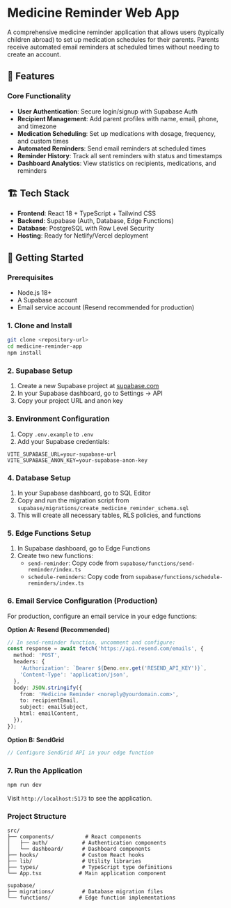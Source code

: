 # Medicine Reminder Web App

A comprehensive medicine reminder application that allows users (typically children abroad) to set up medication schedules for their parents. Parents receive automated email reminders at scheduled times without needing to create an account.

## 🎯 Features

### Core Functionality
- **User Authentication**: Secure login/signup with Supabase Auth
- **Recipient Management**: Add parent profiles with name, email, phone, and timezone
- **Medication Scheduling**: Set up medications with dosage, frequency, and custom times
- **Automated Reminders**: Send email reminders at scheduled times
- **Reminder History**: Track all sent reminders with status and timestamps
- **Dashboard Analytics**: View statistics on recipients, medications, and reminders

## 🏗️ Tech Stack

- **Frontend**: React 18 + TypeScript + Tailwind CSS
- **Backend**: Supabase (Auth, Database, Edge Functions)
- **Database**: PostgreSQL with Row Level Security
- **Hosting**: Ready for Netlify/Vercel deployment

## 🚀 Getting Started

### Prerequisites
- Node.js 18+ 
- A Supabase account
- Email service account (Resend recommended for production)

### 1. Clone and Install

```bash
git clone <repository-url>
cd medicine-reminder-app
npm install
```

### 2. Supabase Setup

1. Create a new Supabase project at [supabase.com](https://supabase.com)
2. In your Supabase dashboard, go to Settings → API
3. Copy your project URL and anon key

### 3. Environment Configuration

1. Copy `.env.example` to `.env`
2. Add your Supabase credentials:

```env
VITE_SUPABASE_URL=your-supabase-url
VITE_SUPABASE_ANON_KEY=your-supabase-anon-key
```

### 4. Database Setup

1. In your Supabase dashboard, go to SQL Editor
2. Copy and run the migration script from `supabase/migrations/create_medicine_reminder_schema.sql`
3. This will create all necessary tables, RLS policies, and functions

### 5. Edge Functions Setup

1. In Supabase dashboard, go to Edge Functions
2. Create two new functions:
   - `send-reminder`: Copy code from `supabase/functions/send-reminder/index.ts`
   - `schedule-reminders`: Copy code from `supabase/functions/schedule-reminders/index.ts`

### 6. Email Service Configuration (Production)

For production, configure an email service in your edge functions:

**Option A: Resend (Recommended)**
```typescript
// In send-reminder function, uncomment and configure:
const response = await fetch('https://api.resend.com/emails', {
  method: 'POST',
  headers: {
    'Authorization': `Bearer ${Deno.env.get('RESEND_API_KEY')}`,
    'Content-Type': 'application/json',
  },
  body: JSON.stringify({
    from: 'Medicine Reminder <noreply@yourdomain.com>',
    to: recipientEmail,
    subject: emailSubject,
    html: emailContent,
  }),
});
```

**Option B: SendGrid**
```typescript
// Configure SendGrid API in your edge function
```

### 7. Run the Application

```bash
npm run dev
```

Visit `http://localhost:5173` to see the application.




### Project Structure

```
src/
├── components/          # React components
│   ├── auth/           # Authentication components
│   └── dashboard/      # Dashboard components
├── hooks/              # Custom React hooks
├── lib/                # Utility libraries
├── types/              # TypeScript type definitions
└── App.tsx            # Main application component

supabase/
├── migrations/         # Database migration files
└── functions/         # Edge function implementations
```

